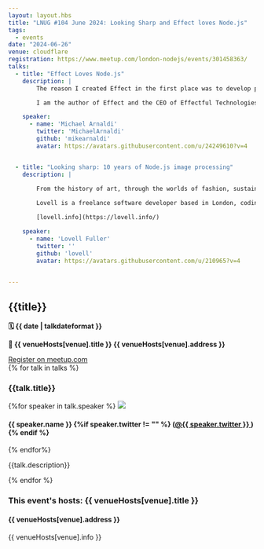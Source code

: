 ```yaml
---
layout: layout.hbs
title: "LNUG #104 June 2024: Looking Sharp and Effect loves Node.js"
tags:
  - events
date: "2024-06-26"
venue: cloudflare
registration: https://www.meetup.com/london-nodejs/events/301458363/
talks:
  - title: "Effect Loves Node.js"
    description: |
        The reason I created Effect in the first place was to develop production grade backends in TypeScript targeting Node.js, today I'll be showing the result! In this talk we will be looking at a live demo & coding session where we will develop an API server and client from scratch using Effect and Node.js that includes features such as OpenAPI spec generation, OpenTelemetry, Metrics and much more.

        I am the author of Effect and the CEO of Effectful Technologies, my twitter is [@MichaelArnaldi](https://x.com/MichaelArnaldi)

    speaker:
      - name: 'Michael Arnaldi'
        twitter: 'MichaelArnaldi'
        github: 'mikearnaldi'
        avatar: https://avatars.githubusercontent.com/u/24249610?v=4


  - title: "Looking sharp: 10 years of Node.js image processing"
    description: |
  
        From the history of art, through the worlds of fashion, sustainability and security, this talk details the story of [sharp](https://sharp.pixelplumbing.com/) as it made its way into many of the popular JavaScript frameworks and tools we use today.

        Lovell is a freelance software developer based in London, coding since the 1990s and still learning, with experience across a wide range of industries.

        [lovell.info](https://lovell.info/)

    speaker:
      - name: 'Lovell Fuller'
        twitter: ''
        github: 'lovell'
        avatar: https://avatars.githubusercontent.com/u/210965?v=4

  
---
```


<div class="event-detail">
<h2>{{title}}
</h2>
<p>
<strong>🗓 {{ date  |  talkdateformat }}</strong>
</p>
<p>
<strong>
🏢 {{ venueHosts[venue].title }}
{{ venueHosts[venue].address }}
</strong>
</p>

<div >
<a class="lnug-ticket cta" href="{{registration}}" target="_blank">Register on meetup.com</a>
</div>
<div class="talks">
{% for talk in talks %}
<div class="talk">

<h3>{{talk.title}}
</h3>

{%for speaker in talk.speaker %}
<img src="{{speaker.avatar}}" class="bio-pic"/>

<h4>{{ speaker.name }}
{%if speaker.twitter != "" %}
(<a href="https://twitter.com/{{speaker.twitter}}">@{{ speaker.twitter }}
</a>)
{% endif %}
</h4>
{% endfor%}

{{talk.description}}

</div>
{% endfor %}

</div>

<div class="event-hosts">

### This event's hosts: {{ venueHosts[venue].title }}

#### {{ venueHosts[venue].address }}

{{ venueHosts[venue].info }}

</div>

</div>
